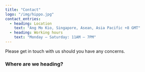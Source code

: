 ```yaml
---
title: "Contact"
logo: "/img/hippo.jpg"
contact_entries:
  - heading: Location
    text: "Ang Mo Kio, Singapore, Asean, Asia Pacific +8 GMT"
  - heading: Working hours
    text: "Monday – Saturday: 11AM – 7PM"
---
```


Please get in touch with us should you have any concerns.

<h3 class="f4 b lh-title mb2">Where are we heading?</h3>

